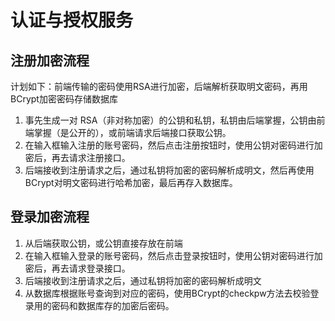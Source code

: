 # 认证与授权服务

## 注册加密流程

计划如下：前端传输的密码使用RSA进行加密，后端解析获取明文密码，再用BCrypt加密密码存储数据库

1. 事先生成一对 RSA（非对称加密）的公钥和私钥，私钥由后端掌握，公钥由前端掌握（是公开的），或前端请求后端接口获取公钥。
2. 在输入框输入注册的账号密码，然后点击注册按钮时，使用公钥对密码进行加密后，再去请求注册接口。
3. 后端接收到注册请求之后，通过私钥将加密的密码解析成明文，然后再使用BCrypt对明文密码进行哈希加密，最后再存入数据库。

## 登录加密流程

1. 从后端获取公钥，或公钥直接存放在前端
2. 在输入框输入登录的账号密码，然后点击登录按钮时，使用公钥对密码进行加密后，再去请求登录接口。
3. 后端接收到注册请求之后，通过私钥将加密的密码解析成明文
4. 从数据库根据账号查询到对应的密码，使用BCrypt的checkpw方法去校验登录用的密码和数据库存的加密后密码。
